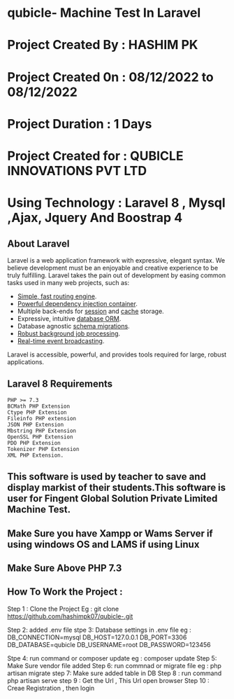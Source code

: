 # qubicle-  Machine Test In Laravel
# Project Created By   :  HASHIM PK
# Project Created 0n   :  08/12/2022 to 08/12/2022
# Project Duration     :  1 Days 
# Project Created for  :  QUBICLE INNOVATIONS PVT LTD
# Using Technology     :  Laravel 8 , Mysql ,Ajax, Jquery And Boostrap 4

## About Laravel

Laravel is a web application framework with expressive, elegant syntax. We believe development must be an enjoyable and creative experience to be truly fulfilling. Laravel takes the pain out of development by easing common tasks used in many web projects, such as:

- [Simple, fast routing engine](https://laravel.com/docs/routing).
- [Powerful dependency injection container](https://laravel.com/docs/container).
- Multiple back-ends for [session](https://laravel.com/docs/session) and [cache](https://laravel.com/docs/cache) storage.
- Expressive, intuitive [database ORM](https://laravel.com/docs/eloquent).
- Database agnostic [schema migrations](https://laravel.com/docs/migrations).
- [Robust background job processing](https://laravel.com/docs/queues).
- [Real-time event broadcasting](https://laravel.com/docs/broadcasting).

Laravel is accessible, powerful, and provides tools required for large, robust applications.

##  Laravel 8 Requirements
    PHP >= 7.3 
    BCMath PHP Extension 
    Ctype PHP Extension 
    Fileinfo PHP extension 
    JSON PHP Extension 
    Mbstring PHP Extension 
    OpenSSL PHP Extension 
    PDO PHP Extension 
    Tokenizer PHP Extension 
    XML PHP Extension. 
    
 ## This software is used by teacher to save and display markist of their students.This software is user for Fingent Global Solution Private Limited Machine Test.
 
 ## Make Sure you have Xampp  or Wams Server if using windows OS and LAMS if using Linux
 ## Make Sure Above PHP 7.3
 
 ## How To Work the Project :
 
 Step 1 : Clone the Project 
 Eg   :  git clone https://github.com/hashimpk07/qubicle-.git
 
 Step 2: added .env file 
 stpe 3: Database settings in .env file
 eg : 
    DB_CONNECTION=mysql
    DB_HOST=127.0.0.1
    DB_PORT=3306
    DB_DATABASE=qubicle
    DB_USERNAME=root
    DB_PASSWORD=123456
    
  Stpe 4: run command or composer update
  eg  : composer update
  Step 5: Make Sure vendor file added
  Step 6: run commnad or migrate file
  eg  : php artisan migrate
  step 7: Make sure added table in DB
  Step 8 : run command 
  php artisan serve
  step 9 : Get the Url , This Url open browser
  Step 10 : Creae  Registration , then login
 
